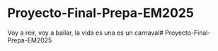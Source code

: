 # Proyecto-Final-Prepa-EM2025
Voy a reir, voy a bailar, la vida es una es un carnaval#   P r o y e c t o - F i n a l - P r e p a - E M 2 0 2 5  
 